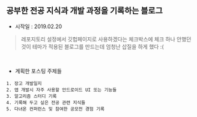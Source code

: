 ## 공부한 전공 지식과 개발 과정을 기록하는 블로그
- 시작일 : 2019.02.20 
> 레포지토리 설정에서 깃헙페이지로 사용하겠다는 체크박스에 체크 하나 안했던 것이  테마가 적용된 블로그를 만드는데 엄청난 삽질을 하게 했다 :( 

<br>

- 계획한 포스팅 주제들
~~~console
1. 장고 개발일지
2. 앱 개발시 자주 사용할 안드로이드 UI 또는 기능들  
3. 알고리즘 스터디 기록
4. 기록해 두고 싶은 전공 관련 지식들
5. 다녀온 컨퍼런스 및 참여한 공모전 경험 기록
~~~
